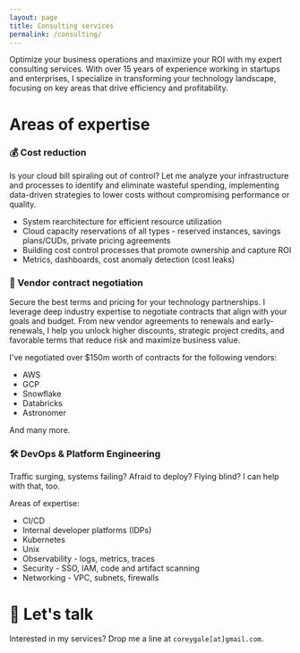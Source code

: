 ```yaml
---
layout: page
title: Consulting services
permalink: /consulting/
---
```


Optimize your business operations and maximize your ROI with my expert consulting services. With over 15 years of experience working in startups and enterprises, I specialize in transforming your technology landscape, focusing on key areas that drive efficiency and profitability.

# Areas of expertise

### 💰 Cost reduction

Is your cloud bill spiraling out of control? Let me analyze your infrastructure and processes to identify and eliminate wasteful spending, implementing data-driven strategies to lower costs without compromising performance or quality.

- System rearchitecture for efficient resource utilization
- Cloud capacity reservations of all types - reserved instances, savings plans/CUDs, private pricing agreements
- Building cost control processes that promote ownership and capture ROI
- Metrics, dashboards, cost anomaly detection (cost leaks)

### 🤝 Vendor contract negotiation

Secure the best terms and pricing for your technology partnerships. I leverage deep industry expertise to negotiate contracts that align with your goals and budget. From new vendor agreements to renewals and early-renewals, I help you unlock higher discounts, strategic project credits, and favorable terms that reduce risk and maximize business value.

I've negotiated over $150m worth of contracts for the following vendors:

- AWS
- GCP
- Snowflake
- Databricks
- Astronomer

And many more.

### 🛠️ DevOps & Platform Engineering

Traffic surging, systems failing? Afraid to deploy? Flying blind? I can help with that, too.

Areas of expertise:

- CI/CD
- Internal developer platforms (IDPs)
- Kubernetes
- Unix
- Observability - logs, metrics, traces
- Security - SSO, IAM, code and artifact scanning
- Networking - VPC, subnets, firewalls

# 💬 Let's talk

Interested in my services? Drop me a line at `coreygale[at]gmail.com`.
